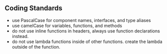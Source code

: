 ## Coding Standards

- use PascalCase for component names, interfaces, and type aliases
- use camelCase for variables, functions, and methods
- do not use inline functions in headers, always use function declarations instead.
- do not use lambda functions inside of other functions. create the lambda outside of the function.